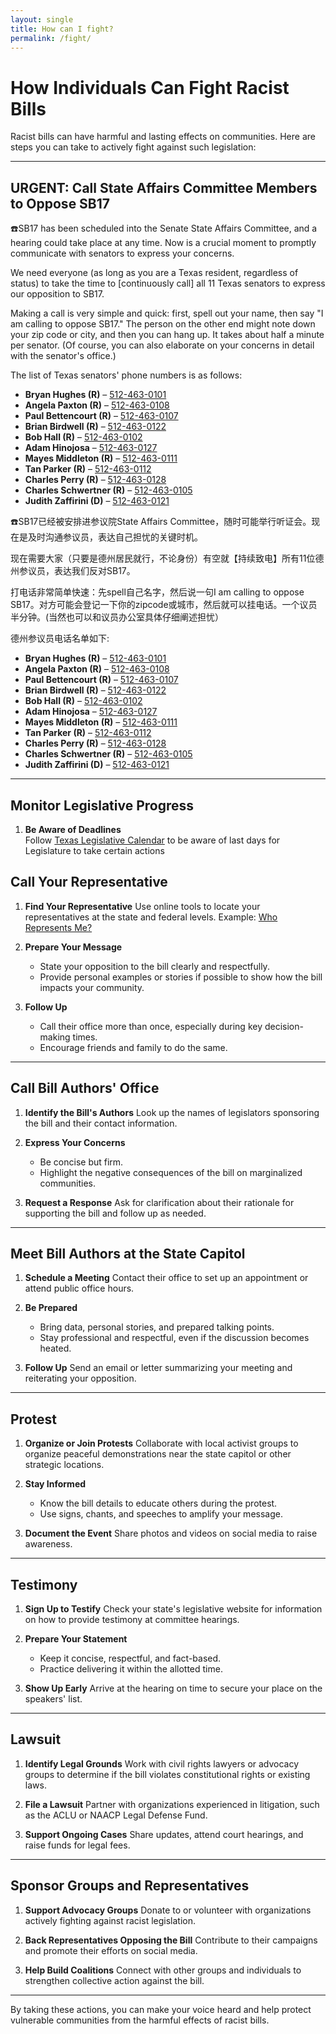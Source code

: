 ```yaml
---
layout: single
title: How can I fight?
permalink: /fight/
---
```


# How Individuals Can Fight Racist Bills

Racist bills can have harmful and lasting effects on communities. Here are steps you can take to actively fight against such legislation:

---

## URGENT: Call State Affairs Committee Members to Oppose SB17

☎️SB17 has been scheduled into the Senate State Affairs Committee, and a hearing could take place at any time. Now is a crucial moment to promptly communicate with senators to express your concerns.

We need everyone (as long as you are a Texas resident, regardless of status) to take the time to [continuously call] all 11 Texas senators to express our opposition to SB17.

Making a call is very simple and quick: first, spell out your name, then say "I am calling to oppose SB17." The person on the other end might note down your zip code or city, and then you can hang up. It takes about half a minute per senator. (Of course, you can also elaborate on your concerns in detail with the senator's office.)

The list of Texas senators' phone numbers is as follows:  
- **Bryan Hughes (R)** – [512-463-0101](tel:512-463-0101)  
- **Angela Paxton (R)** – [512-463-0108](tel:512-463-0108)  
- **Paul Bettencourt (R)** – [512-463-0107](tel:512-463-0107)  
- **Brian Birdwell (R)** – [512-463-0122](tel:512-463-0122)  
- **Bob Hall (R)** – [512-463-0102](tel:512-463-0102)  
- **Adam Hinojosa** – [512-463-0127](tel:512-463-0127)  
- **Mayes Middleton (R)** – [512-463-0111](tel:512-463-0111)  
- **Tan Parker (R)** – [512-463-0112](tel:512-463-0112)  
- **Charles Perry (R)** – [512-463-0128](tel:512-463-0128)  
- **Charles Schwertner (R)** – [512-463-0105](tel:512-463-0105)  
- **Judith Zaffirini (D)** – [512-463-0121](tel:512-463-0121)  

☎️SB17已经被安排进参议院State Affairs Committee，随时可能举行听证会。现在是及时沟通参议员，表达自己担忧的关键时机。

现在需要大家（只要是德州居民就行，不论身份）有空就【持续致电】所有11位德州参议员，表达我们反对SB17。

打电话非常简单快速：先spell自己名字，然后说一句I am calling to oppose SB17。对方可能会登记一下你的zipcode或城市，然后就可以挂电话。一个议员半分钟。(当然也可以和议员办公室具体仔细阐述担忧）

德州参议员电话名单如下:  
- **Bryan Hughes (R)** – [512-463-0101](tel:512-463-0101)  
- **Angela Paxton (R)** – [512-463-0108](tel:512-463-0108)  
- **Paul Bettencourt (R)** – [512-463-0107](tel:512-463-0107)  
- **Brian Birdwell (R)** – [512-463-0122](tel:512-463-0122)  
- **Bob Hall (R)** – [512-463-0102](tel:512-463-0102)  
- **Adam Hinojosa** – [512-463-0127](tel:512-463-0127)  
- **Mayes Middleton (R)** – [512-463-0111](tel:512-463-0111)  
- **Tan Parker (R)** – [512-463-0112](tel:512-463-0112)  
- **Charles Perry (R)** – [512-463-0128](tel:512-463-0128)  
- **Charles Schwertner (R)** – [512-463-0105](tel:512-463-0105)  
- **Judith Zaffirini (D)** – [512-463-0121](tel:512-463-0121)  

---

## Monitor Legislative Progress

1. **Be Aware of Deadlines**  
   Follow [Texas Legislative Calendar](https://www.texaspolicyresearch.com/legislative-calendar-89th-legislative-session/) to be aware of last days for Legislature to take certain actions


## Call Your Representative

1. **Find Your Representative**
   Use online tools to locate your representatives at the state and federal levels.
   Example: [Who Represents Me?](https://www.commoncause.org/find-your-representative)

2. **Prepare Your Message**
   - State your opposition to the bill clearly and respectfully.
   - Provide personal examples or stories if possible to show how the bill impacts your community.

3. **Follow Up**
   - Call their office more than once, especially during key decision-making times.
   - Encourage friends and family to do the same.

---

## Call Bill Authors' Office

1. **Identify the Bill's Authors**
   Look up the names of legislators sponsoring the bill and their contact information.

2. **Express Your Concerns**
   - Be concise but firm.
   - Highlight the negative consequences of the bill on marginalized communities.

3. **Request a Response**
   Ask for clarification about their rationale for supporting the bill and follow up as needed.

---

## Meet Bill Authors at the State Capitol

1. **Schedule a Meeting**
   Contact their office to set up an appointment or attend public office hours.

2. **Be Prepared**
   - Bring data, personal stories, and prepared talking points.
   - Stay professional and respectful, even if the discussion becomes heated.

3. **Follow Up**
   Send an email or letter summarizing your meeting and reiterating your opposition.

---

## Protest

1. **Organize or Join Protests**
   Collaborate with local activist groups to organize peaceful demonstrations near the state capitol or other strategic locations.

2. **Stay Informed**
   - Know the bill details to educate others during the protest.
   - Use signs, chants, and speeches to amplify your message.

3. **Document the Event**
   Share photos and videos on social media to raise awareness.

---

## Testimony

1. **Sign Up to Testify**
   Check your state's legislative website for information on how to provide testimony at committee hearings.

2. **Prepare Your Statement**
   - Keep it concise, respectful, and fact-based.
   - Practice delivering it within the allotted time.

3. **Show Up Early**
   Arrive at the hearing on time to secure your place on the speakers' list.

---

## Lawsuit

1. **Identify Legal Grounds**
   Work with civil rights lawyers or advocacy groups to determine if the bill violates constitutional rights or existing laws.

2. **File a Lawsuit**
   Partner with organizations experienced in litigation, such as the ACLU or NAACP Legal Defense Fund.

3. **Support Ongoing Cases**
   Share updates, attend court hearings, and raise funds for legal fees.

---

## Sponsor Groups and Representatives

1. **Support Advocacy Groups**
   Donate to or volunteer with organizations actively fighting against racist legislation.

2. **Back Representatives Opposing the Bill**
   Contribute to their campaigns and promote their efforts on social media.

3. **Help Build Coalitions**
   Connect with other groups and individuals to strengthen collective action against the bill.

---

By taking these actions, you can make your voice heard and help protect vulnerable communities from the harmful effects of racist bills.
